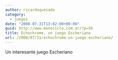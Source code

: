 ```yaml
---
author: ricardoquesada
category:
  - juegos
date: "2008-07-31T13:02:00+00:00"
guid: http://www.monociclo.com.ar/?p=56
title: Echochrome, un juego Escheriano
url: /2008/07/31/echochrome-un-juego-escheriano/
---
```


Un interesante juego Escheriano  
